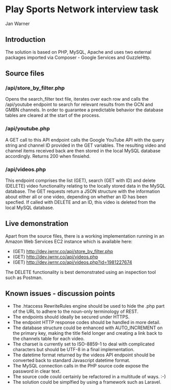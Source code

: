 # Play Sports Network interview task

Jan Warner

## Introduction

The solution is based on PHP, MySQL, Apache and uses two external packages imported via Composer - Google Services and GuzzleHttp.

## Source files

### /api/store_by_filter.php

Opens the search_filter text file, iterates over each row and calls the /api/youtube endpoint to search for relevant results from the GCN and GMBN channels. In order to guarantee a predictable behavior the database tables are cleared at the start of the process.

### /api/youtube.php

A GET call to this API endpoint calls the Google YouTube API with the query string and channel ID provided in the GET variables. The resulting video and channel items received back are then stored in the local MySQL database accordingly. Returns 200 when finsiehd.

### /api/videos.php

This endpoint comprises the list (GET), search (GET with ID) and delete (DELETE) video functionality relating to the locally stored data in the MySQL database. The GET requests return a JSON structure with the information about either all or one video, depending on whether an ID has been specfied. If called with DELETE and an ID, this video is deleted from the local MySQL database.

## Live demonstration

Apart from the source files, there is a working implementation running in an Amazon Web Services EC2 instance which is available here:

* (GET) http://dev.jwrnr.co/api/store_by_filter.php
* (GET) http://dev.jwrnr.co/api/videos.php
* (GET) http://dev.jwrnr.co/api/videos.php?id=1981227674

The DELETE functionality is best demonstrated using an inspection tool such as Postman.

## Known issues - discussion points

* The .htaccess RewriteRules engine should be used to hide the .php part of the URL to adhere to the noun-only terminology of REST.
* The endpoints should ideally be secured under HTTPS.
* The endpoint HTTP response codes should be handled in more detail.
* The database structure could be enhanced with AUTO_INCREMENT on the primary key, making the title field longer and creating a link back to the channels table for each video.
* The charset is currently set to ISO-8859-1 to deal with complicated characters but should be UTF-8 in a final implementation.
* The datetime format returned by the videos API endpoint should be converted back to standard Javascript datetime format.
* The MySQL connection calls in the PHP source code expose the password in clear text.
* The source code could certainly be refactored in a multitude of ways. :-)
* The solution could be simplfied by using a framework such as Laravel.